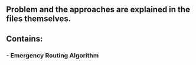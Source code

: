 ## Problem and the approaches are explained in the files themselves.
## Contains:
### - Emergency Routing Algorithm
